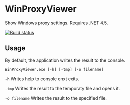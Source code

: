 # WinProxyViewer
Show Windows proxy settings. Requires .NET 4.5.

[![Build status](https://ci.appveyor.com/api/projects/status/j9s0ah707pv0xt7b?svg=true)](https://ci.appveyor.com/project/xmedeko/winproxyviewer)

## Usage
By default, the application writes the result to the console.

````
WinProxyViewer.exe [-h] [-tmp] [-o filename]
````

`-h` Writes help to console enxt exits.

`-tmp` Writes the result to the temporaty file and opens it.

`-o filename` Writes the result to the specified file.
